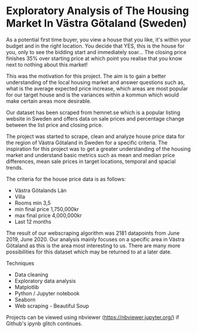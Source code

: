 # Exploratory Analysis of The Housing Market In Västra Götaland (Sweden)

As a potential first time buyer, you view a house that you like, it's within your budget and in the right location. You decide that YES, this is the house for you, only to see the bidding start and immediately soar... The closing price finishes 35% over starting price at which point you realise that you know next to nothing about this market!

This was the motivation for this project. The aim is to gain a better understanding of the local housing market and answer questions such as, what is the average expected price increase, which areas are most popular for our target house and is the variances within a kommun which would make certain areas more desirable.

Our dataset has been scraped from hemnet.se which is a popular listing website in Sweden and offers data on sale prices and percentage change between the list price and closing price.

The project was started to scrape, clean and analyze house price data for the region of Västra Götaland in Sweden for a specific criteria. The inspiration for this project was to get a greater understanding of the housing market and understand basic metrics such as mean and median price differences, mean sale prices in target locations, temporal and spacial trends.

The criteria for the house price data is as follows:

 - Västra Götalands Län
 - Villa
 - Rooms min 3,5
 - min final price 1,750,000kr
 - max final price 4,000,000kr
 - Last 12 months

The result of our webscraping algorithm was 2181 datapoints from June 2019, June 2020. Our analysis mainly focuses on a specific area in Västra Götaland as this is the area most interesting to us. There are many more possibilities for this dataset which may be returned to at a later date. 

Techniques

- Data cleaning
- Exploratory data analysis
- Matplotlib
- Python / Jupyter notebook
- Seaborn
- Web scraping - Beautiful Soup

Projects can be viewed using nbviewer (https://nbviewer.jupyter.org/) if Github's ipynb glitch continues.
